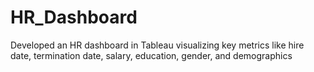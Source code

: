 # HR_Dashboard
Developed an HR dashboard in Tableau visualizing key metrics like hire date, termination date, salary, education, gender, and demographics
